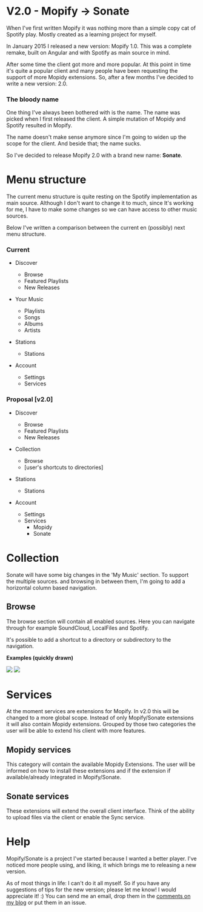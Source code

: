 # V2.0 - Mopify -> Sonate
When I've first written Mopify it was nothing more than a simple copy cat of Spotify play. Mostly created as a learning project for myself. 

In January 2015 I released a new version: Mopify 1.0. This was a complete remake, built on Angular and with Spotify as main source in mind. 

After some time the client got more and more popular. At this point in time it's quite a popular client and many people have been requesting the support of more Mopidy extensions. So, after a few months I've decided to write a new version: 2.0. 

### The bloody name
One thing I've always been bothered with is the name. The name was picked when I first released the client. A simple mutation of Mopidy and Spotify resulted in Mopify. 

The name doesn't make sense anymore since I'm going to widen up the scope for the client. And beside that; the name sucks.

So I've decided to release Mopify 2.0 with a brand new name: **Sonate**.

# Menu structure
The current menu structure is quite resting on the Spotify implementation as main source. Although I don't want to change it to much, since It's working for me, I have to make some changes so we can have access to other music sources. 

Below I've written a comparison between the current en (possibly) next menu structure.

### Current

- Discover
    - Browse
    - Featured Playlists
    - New Releases

- Your Music 
    - Playlists
    - Songs
    - Albums
    - Artists

- Stations
    - Stations

- Account
    - Settings
    - Services


### Proposal [v2.0]

- Discover
    - Browse
    - Featured Playlists
    - New Releases

- Collection
    - Browse
    - [user's shortcuts to directories]

- Stations
    - Stations

- Account
    - Settings
    - Services
        + Mopidy
        + Sonate


# Collection
Sonate will have some big changes in the 'My Music' section. To support the multiple sources. and browsing in between them, I'm going to add a horizontal column based navigation. 

## Browse
The browse section will contain all enabled sources. Here you can navigate through for example SoundCloud, LocalFiles and Spotify. 

It's possible to add a shortcut to a directory or subdirectory to the navigation.

**Examples (quickly drawn)**

![](http://i.imgur.com/wT4cGot.png)
![](http://i.imgur.com/XwE2Yf7.png)

# Services
At the moment services are extensions for Mopify. In v2.0 this will be changed to a more global scope. Instead of only Mopify/Sonate extensions it will also contain Mopidy extensions. Grouped by those two categories the user will be able to extend his client with more features. 

## Mopidy services
This category will contain the available Mopidy Extensions. The user will be informed on how to install these extensions and if the extension if available/already integrated in Mopify/Sonate. 

## Sonate services
These extensions will extend the overall client interface. Think of the ability to upload files via the client or enable the Sync service. 

# Help
Mopify/Sonate is a project I've started because I wanted a better player. I've noticed more people using, and liking, it which brings me to releasing a new version. 

As of most things in life: I can't do it all myself. So if you have any suggestions of tips for the new version; please let me know! I would appreciate it! :) You can send me an email, drop them in the [comments on my blog](http://dirkgroenen.nl/projects/2015-08-16/mopidy-mopify-version-two/) or put them in an issue. 